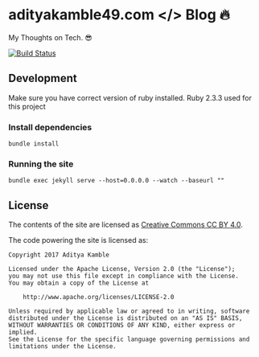 # adityakamble49.com </> Blog :fire:
My Thoughts on Tech. :sunglasses:


[![Build Status](https://travis-ci.org/adityakamble49/blog.adityakamble49.com.svg?branch=gh-pages)](https://travis-ci.org/adityakamble49/blog.adityakamble49.com)

## Development

Make sure you have correct version of ruby installed.
Ruby 2.3.3 used for this project

### Install dependencies

    bundle install

### Running the site

    bundle exec jekyll serve --host=0.0.0.0 --watch --baseurl ""


## License

The contents of the site are licensed as [Creative Commons CC BY 4.0](https://creativecommons.org/licenses/by/4.0/legalcode).

The code powering the site is licensed as:

    Copyright 2017 Aditya Kamble

    Licensed under the Apache License, Version 2.0 (the "License");
    you may not use this file except in compliance with the License.
    You may obtain a copy of the License at

        http://www.apache.org/licenses/LICENSE-2.0

    Unless required by applicable law or agreed to in writing, software
    distributed under the License is distributed on an "AS IS" BASIS,
    WITHOUT WARRANTIES OR CONDITIONS OF ANY KIND, either express or implied.
    See the License for the specific language governing permissions and
    limitations under the License.
